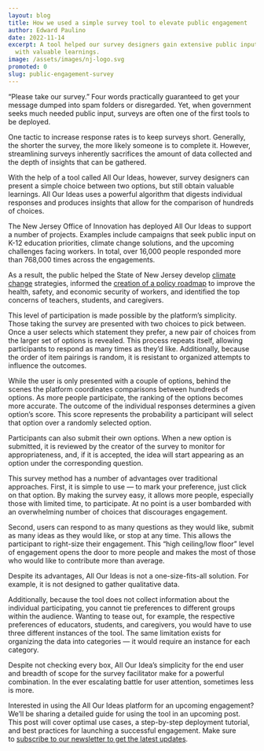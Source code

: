 ```yaml
---
layout: blog
title: How we used a simple survey tool to elevate public engagement
author: Edward Paulino
date: 2022-11-14
excerpt: A tool helped our survey designers gain extensive public input along
  with valuable learnings.
image: /assets/images/nj-logo.svg
promoted: 0
slug: public-engagement-survey
---
```

“Please take our survey.” Four words practically guaranteed to get your message dumped into spam folders or disregarded. Yet, when government seeks much needed public input, surveys are often one of the first tools to be deployed.

One tactic to increase response rates is to keep surveys short. Generally, the shorter the survey, the more likely someone is to complete it. However, streamlining surveys inherently sacrifices the amount of data collected and the depth of insights that can be gathered.

With the help of a tool called All Our Ideas, however, survey designers can present a simple choice between two options, but still obtain valuable learnings. All Our Ideas uses a powerful algorithm that digests individual responses and produces insights that allow for the comparison of hundreds of choices.

The New Jersey Office of Innovation has deployed All Our Ideas to support a number of projects. Examples include campaigns that seek public input on K-12 education priorities, climate change solutions, and the upcoming challenges facing workers. In total, over 16,000 people responded more than 768,000 times across the engagements.

As a result, the public helped the State of New Jersey develop [climate change](https://www.nj.gov/rggi/docs/rggi-aoi-results.pdf) strategies, informed the [creation of a policy roadmap](https://fowtf.innovation.nj.gov/files/roadmap-and-recommendations.pdf) to improve the health, safety, and economic security of workers, and identified the top concerns of teachers, students, and caregivers.

This level of participation is made possible by the platform’s simplicity. Those taking the survey are presented with two choices to pick between. Once a user selects which statement they prefer, a new pair of choices from the larger set of options is revealed. This process repeats itself, allowing participants to respond as many times as they’d like. Additionally, because the order of item pairings is random, it is resistant to organized attempts to influence the outcomes.

While the user is only presented with a couple of options, behind the scenes the platform coordinates comparisons between hundreds of options. As more people participate, the ranking of the options becomes more accurate. The outcome of the individual responses determines a given option’s score. This score represents the probability a participant will select that option over a randomly selected option.

Participants can also submit their own options. When a new option is submitted, it is reviewed by the creator of the survey to monitor for appropriateness, and, if it is accepted, the idea will start appearing as an option under the corresponding question.

This survey method has a number of advantages over traditional approaches. First, it is simple to use — to mark your preference, just click on that option. By making the survey easy, it allows more people, especially those with limited time, to participate. At no point is a user bombarded with an overwhelming number of choices that discourages engagement.

Second, users can respond to as many questions as they would like, submit as many ideas as they would like, or stop at any time. This allows the participant to right-size their engagement. This “high ceiling/low floor” level of engagement opens the door to more people and makes the most of those who would like to contribute more than average.

Despite its advantages, All Our Ideas is not a one-size-fits-all solution. For example, it is not designed to gather qualitative data.

Additionally, because the tool does not collect information about the individual participating, you cannot tie preferences to different groups within the audience. Wanting to tease out, for example, the respective preferences of educators, students, and caregivers, you would have to use three different instances of the tool. The same limitation exists for organizing the data into categories — it would require an instance for each category.

Despite not checking every box, All Our Idea’s simplicity for the end user and breadth of scope for the survey facilitator make for a powerful combination. In the ever escalating battle for user attention, sometimes less is more.

Interested in using the All Our Ideas platform for an upcoming engagement? We’ll be sharing a detailed guide for using the tool in an upcoming post. This post will cover optimal use cases, a step-by-step deployment tutorial, and best practices for launching a successful engagement. Make sure to [subscribe to our newsletter to get the latest updates](https://innovation.nj.gov/signup/).

